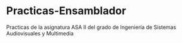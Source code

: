 # Practicas-Ensamblador
Practicas de la asignatura ASA II del grado de Ingeniería de Sistemas Audiovisuales y Multimedia
